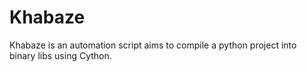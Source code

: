 # Khabaze
Khabaze is an automation script aims to compile a python project into binary libs using Cython.

